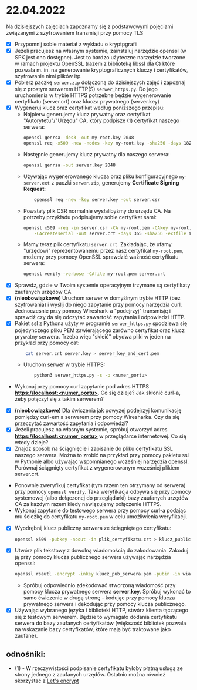 # 22.04.2022

Na dzisiejszych zajęciach zapoznamy się z podstawowymi pojęciami związanymi z szyfrowaniem transmisji przy pomocy TLS
- [x] Przypomnij sobie materiał z wykładu o kryptpgrafii
- [x] Jeżeli pracujesz na własnym systemie, zainstaluj narzędzie openssl (w SPK jest ono dostępne). Jest to bardzo użyteczne narzędzie tworzone w ramach projektu OpenSSL (razem z biblioteką libssl dla C) które pozwala m. in. na generowanie kryptograficznych kluczy i certyfikatów, szyfrowanie nimi plików itp.
- [x] Pobierz paczkę `serwer.zip` dołączoną do dzisiejszych zajęć i zapoznaj się z prostym serwerem HTTP(S) `serwer_https.py`. Do jego uruchomienia w trybie HTTPS potrzebne będzie wygenerowanie certyfikatu (server.crt) oraz klucza prywatnego (server.key)
- [x] Wygeneruj klucz oraz certyfikat według poniższego przepisu:
    - Najpierw generujemy klucz prywatny oraz certyfikat "Autorytetu"/"Urzędu" CA, który podpisze ([1](#odnośniki)) certyfikat naszego serwera:
        ```bash
        openssl genrsa -des3 -out my-root.key 2048
        openssl req -x509 -new -nodes -key my-root.key -sha256 -days 1825 -out my-root.pem
        ```
    - Następnie generujemy klucz prywatny dla naszego serwera:
        ```bash
        openssl genrsa -out server.key 2048
        ```
    - Używając wygenerowanego klucza oraz pliku konfiguracyjnego `my-server.ext` z paczki `serwer.zip`, generujemy **Certificate Signing Request**:
        ```bash
            openssl req -new -key server.key -out server.csr
        ```
    - Powstały plik CSR normalnie wysłalibyśmy do urzędu CA. Na potrzeby przykładu podpisujemy sobie certyfikat sami:
        ```bash
        openssl x509 -req -in server.csr -CA my-root.pem -CAkey my-root.key \
            -CAcreateserial -out server.crt -days 365 -sha256 -extfile my-server.ext
        ```
    - Mamy teraz plik certyfikatu `server.crt`. Zakładając, że ufamy "urzędowi" reprezentowanemu przez nasz certyfikat `my-root.pem`, możemy przy pomocy OpenSSL sprawdzić ważność certyfikatu serwera:
        ```bash
        openssl verify -verbose -CAfile my-root.pem server.crt
        ```
- [x] Sprawdź, gdzie w Twoim systemie operacyjnym trzymane są certyfikaty zaufanych urzędów CA
- [x] **(nieobowiązkowe)** Uruchom serwer w domyślnym trybie HTTP (bez szyfrowania) i wyślij do niego zapytanie przy pomocy narzędzia curl. Jednocześnie przy pomocy Wireshark-a "podejrzyj" transmisję i sprawdź czy da się odczytać zawartość zapytania i odpowiedzi HTTP.
- [x] Pakiet ssl z Pythona użyty w programie `serwer_https.py` spodziewa się pojedynczego pliku PEM zawierającego zarówno certyfikat oraz klucz prywatny serwera. 
Trzeba więc "skleić" obydwa pliki w jeden na przykład przy pomocy cat:
    ```bash
        cat server.crt server.key > server_key_and_cert.pem
    ```
  - Uruchom serwer w trybie HTTPS:
    ```bash
        python3 serwer_https.py -s -p <numer_portu>
    ```
- Wykonaj przy pomocy curl zapytanie pod adres HTTPS [**https://localhost:<numer_portu>**](). 
Co się dzieje? Jak skłonić curl-a, żeby połączył się z takim serwerem?
- [x] **(nieobowiązkowe)** Dla ćwiczenia jak powyżej podejrzyj komunikację pomiędzy curl-em a serwerem przy pomocy Wiresharka. Czy da się przeczytać zawartość zapytania i odpowiedzi?
- [x] Jeżeli pracujesz na własnym systemie, spróbuj otworzyć adres [**https://localhost:<numer_portu>**]() w przeglądarce internetowej. Co się wtedy dzieje?
- [x] Znajdź sposób na ściągnięcie i zapisanie do pliku certyfikatu SSL naszego serwera. Można to zrobić na przykład przy pomocy pakietu ssl w Pythonie albo używając wspomnianego wcześniej narzędzia openssl. Porównaj ściągnięty certyfikat z wygenerowanym wcześniej plikiem server.crt.
- Ponownie zweryfikuj certyfikat (tym razem ten otrzymany od serwera) przy pomocy `openssl verify`. Taka weryfikacja odbywa się przy pomocy systemowej (albo dołączonej do przeglądarki) bazy zaufanych urzędów CA za każdym razem kiedy nawiązujemy połączenie HTTPS.
- Wykonaj zapytanie do testowego serwera przy pomocy curl-a podając mu ścieżkę do certyfikatu `my-root.pem` w celu umożliwienia weryfikacji.
- [x] Wyodrębnij klucz publiczny serwera ze ściągniętego certyfikatu:
    ```bash
    openssl x509 -pubkey -noout -in plik_certyfikatu.crt > klucz_publiczny_serwera.pem
    ```
- [x] Utwórz plik tekstowy z dowolną wiadomością do zakodowania. Zakoduj ją przy pomocy klucza publicznego serwera używając narzędzia openssl:
    ```bash
    openssl rsautl -encrypt -inkey klucz_pub_serwera.pem -pubin -in wiadomosc.txt -out zakodowana.bin
    ```
    - Spróbuj odpowiednio zdekodować stworzoną wiadomość przy pomocy klucza prywatnego serwera **server.key**. Spróbuj wykonać to samo ćwiczenie w drugą stronę - kodując przy pomocy klucza prywatnego serwera i dekodując przy pomocy klucza publicznego.
- [x] Używając wybranego języka i biblioteki HTTP, stwórz klienta łączącego się z testowym serwerem. Będzie to wymagało dodania certyfikatu serwera do bazy zaufanych certyfikatów (większość bibliotek pozwala na wskazanie bazy certyfikatów, które mają być traktowane jako zaufane).

## odnośniki:
- (1) - W rzeczywistości podpisanie certyfikatu byłoby płatną usługą ze strony jednego z zaufanych urzędów. Ostatnio można również skorzystać z [Let's encrypt]( https://letsencrypt.org/)

